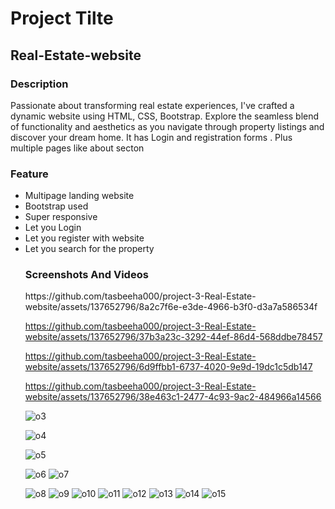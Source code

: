 

<h1> Project Tilte</h1>
<h2>Real-Estate-website</h2>

<h3>Description</h3>
            <p>Passionate about transforming real estate experiences, I've crafted a dynamic website using HTML, CSS,
Bootstrap. Explore the seamless blend of functionality and aesthetics as you navigate through
property listings and discover your dream home. It has Login and registration forms . Plus multiple pages like about secton</p>

<h3>Feature</h3>
<ul>
            <li>Multipage landing website</li>
            <li>Bootstrap used</li>
            <li>Super responsive</li>
            <li>Let you Login </li>
            <li>Let you register with website</li>
             <li>Let you search for the  property</li>


<h3>Screenshots And Videos</h3>
https://github.com/tasbeeha000/project-3-Real-Estate-website/assets/137652796/8a2c7f6e-e3de-4966-b3f0-d3a7a586534f


https://github.com/tasbeeha000/project-3-Real-Estate-website/assets/137652796/37b3a23c-3292-44ef-86d4-568ddbe78457


https://github.com/tasbeeha000/project-3-Real-Estate-website/assets/137652796/6d9ffbb1-6737-4020-9e9d-19dc1c5db147


https://github.com/tasbeeha000/project-3-Real-Estate-website/assets/137652796/38e463c1-2477-4c93-9ac2-484966a14566


![o3](https://github.com/tasbeeha000/project-3-Real-Estate-website/assets/137652796/35420be9-e784-48f3-814e-eacfb0a77dce)

![o4](https://github.com/tasbeeha000/project-3-Real-Estate-website/assets/137652796/7bd83431-516c-4f94-9dfc-b1b791477e70)


![o5](https://github.com/tasbeeha000/project-3-Real-Estate-website/assets/137652796/2742a1fa-edcd-4b71-b98f-b605a3dfcdf7)


![o6](https://github.com/tasbeeha000/project-3-Real-Estate-website/assets/137652796/e5f6f99e-ba59-4239-ac07-adf7704e7cef)
![o7](https://github.com/tasbeeha000/project-3-Real-Estate-website/assets/137652796/23806317-6b24-4ee3-bf54-4e80a182d56b)

![o8](https://github.com/tasbeeha000/project-3-Real-Estate-website/assets/137652796/ebdb4ff8-1c0f-4ca1-bfad-7daf0467431d)
![o9](https://github.com/tasbeeha000/project-3-Real-Estate-website/assets/137652796/31a262b1-3ee5-4fd9-8f2a-9d9b60986e94)
![o10](https://github.com/tasbeeha000/project-3-Real-Estate-website/assets/137652796/4b4bfd7b-4f2f-456f-b0a4-585e2fdd26de)
![o11](https://github.com/tasbeeha000/project-3-Real-Estate-website/assets/137652796/8d66b844-b6a7-4f21-b791-8a534ce96382)
![o12](https://github.com/tasbeeha000/project-3-Real-Estate-website/assets/137652796/8eee7ec1-e99e-4d28-825f-03beccd64418)
![o13](https://github.com/tasbeeha000/project-3-Real-Estate-website/assets/137652796/45d24634-5e7e-477d-a2b4-26d897542ee3)
![o14](https://github.com/tasbeeha000/project-3-Real-Estate-website/assets/137652796/8957cd64-1633-46a0-98e1-5b08cc193170)
![o15](https://github.com/tasbeeha000/project-3-Real-Estate-website/assets/137652796/8ba95f5a-f7fe-4630-be10-7fee7c4c97c1)
